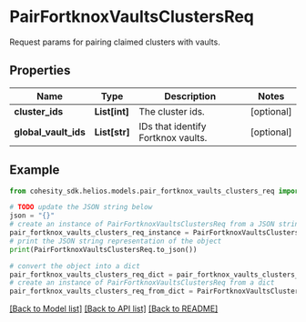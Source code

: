 # PairFortknoxVaultsClustersReq

Request params for pairing claimed clusters with vaults.

## Properties

Name | Type | Description | Notes
------------ | ------------- | ------------- | -------------
**cluster_ids** | **List[int]** | The cluster ids. | [optional] 
**global_vault_ids** | **List[str]** | IDs that identify Fortknox vaults. | [optional] 

## Example

```python
from cohesity_sdk.helios.models.pair_fortknox_vaults_clusters_req import PairFortknoxVaultsClustersReq

# TODO update the JSON string below
json = "{}"
# create an instance of PairFortknoxVaultsClustersReq from a JSON string
pair_fortknox_vaults_clusters_req_instance = PairFortknoxVaultsClustersReq.from_json(json)
# print the JSON string representation of the object
print(PairFortknoxVaultsClustersReq.to_json())

# convert the object into a dict
pair_fortknox_vaults_clusters_req_dict = pair_fortknox_vaults_clusters_req_instance.to_dict()
# create an instance of PairFortknoxVaultsClustersReq from a dict
pair_fortknox_vaults_clusters_req_from_dict = PairFortknoxVaultsClustersReq.from_dict(pair_fortknox_vaults_clusters_req_dict)
```
[[Back to Model list]](../README.md#documentation-for-models) [[Back to API list]](../README.md#documentation-for-api-endpoints) [[Back to README]](../README.md)


